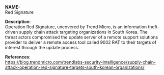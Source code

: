 **NAME:**  
Red Signature  

**Description**:   
Operation Red Signature, uncovered by Trend Micro, is an information theft-driven supply chain attack targeting organizations in South Korea. The threat actors compromised the update server of a remote support solutions provider to deliver a remote access tool called 9002 RAT to their targets of interest through the update process.
  
**References**:  
https://blog.trendmicro.com/trendlabs-security-intelligence/supply-chain-attack-operation-red-signature-targets-south-korean-organizations/